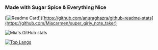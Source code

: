 
### Made with Sugar Spice & Everything Nice


[![Readme Card](https://github-readme-stats.vercel.app/api/pin/?username=miacarmen&repo=super-girly-notetaker)]([https://github.com/anuraghazra/github-readme-stats](https://github.com/Miacarmen/super_girly_note_taker)

![Mia's GitHub stats](https://github-readme-stats.vercel.app/api?username=miacarmen&show_icons=true&theme=shades-of-purple)


[![Top Langs](https://github-readme-stats.vercel.app/api/top-langs/?username=anuraghazra&layout=compact&theme=shades-of-purple)](https://github.com/anuraghazra/github-readme-stats)
